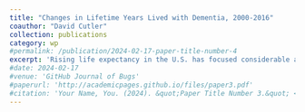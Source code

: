 ```yaml
---
title: "Changes in Lifetime Years Lived with Dementia, 2000-2016"
coauthor: "David Cutler"
collection: publications
category: wp
#permalink: /publication/2024-02-17-paper-title-number-4
excerpt: 'Rising life expectancy in the U.S. has focused considerable attention on the possibility of widespread increases in the population with Alzheimer’s disease and related dementias (ADRD). At the same time, however, the age-sex-adjusted prevalence of ADRD fell by more than 30% from 2000-2016. These patterns have competing implications for the evolution of years lived with dementia. In this paper, we combine data on dementia prevalence from the Health and Retirement Study (HRS) with life table data from the National Center for Health Statistics (NCHS) to estimate changes in dementia and dementia-free life expectancy at 65. From 2000-2016, total life expectancy at age 65 for the average American increased by approximately 1.6 years. Nearly all of this increase was driven by increases in dementia-free life years; we find substantively small and statistically insignificant changes in life expectancy with dementia at 65 since 2000. Both patterns persist across all racial and ethnic subgroups that we study. Our results indicate that as Americans are living longer, the additional years are cognitively healthy.'
#date: 2024-02-17
#venue: 'GitHub Journal of Bugs'
#paperurl: 'http://academicpages.github.io/files/paper3.pdf'
#citation: 'Your Name, You. (2024). &quot;Paper Title Number 3.&quot; <i>GitHub Journal of Bugs</i>. 1(3).'
---
```

